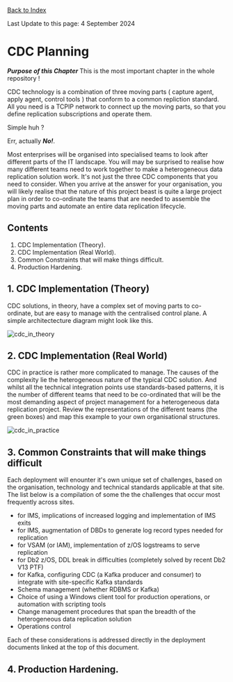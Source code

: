 [Back to Index](https://github.com/zeditor01/cdc_setup/blob/main/index.md)

Last Update to this page: 4 September 2024

# CDC Planning

***Purpose of this Chapter***
This is the most important chapter in the whole repository !

CDC technology is a combination of three moving parts ( capture agent, apply agent, control tools ) that conform to a common repliction standard. All you need is a TCPIP network to connect up the moving parts, so that you define replication subscriptions and operate them. 

Simple huh ? 

Err, actually ***No!***.

Most enterprises will be organised into specialised teams to look after different parts of the IT landscape. You will may be surprised to realise how many different teams need to work together to make a heterogeneous data replication solution work. It's not just the three CDC components that you need to consider. When you arrive at the answer for your organisation, you will likely realise that the nature of this project beast is quite a large project plan in order to co-ordinate the teams that are needed to assemble the moving parts and automate an entire data replication lifecycle.

## Contents
1. CDC Implementation (Theory).
2. CDC Implementation (Real World).
3. Common Constraints that will make things difficult.
4. Production Hardening.

## 1. CDC Implementation (Theory)

CDC solutions, in theory, have a complex set of moving parts to co-ordinate, but are easy to manage with the centralised control plane. 
A simple architectecture diagram might look like this.

![cdc_in_theory](./images/cdc_in_theory.JPG)

## 2. CDC Implementation (Real World)

CDC in practice is rather more complicated to manage. The causes of the complexity lie the heterogeneous nature of the typical CDC solution.
And whilst all the technical integration points use standards-based patterns, it is the number of different teams that need to be co-ordinated
that will be the most demanding aspect of project management for a heterogeneous data replication project. 
Review the representations of the different teams (the green boxes) and map this example to your own organisational structures.

![cdc_in_practice](./images/cdc_in_practice.JPG)

## 3. Common Constraints that will make things difficult

Each deployment will enounter it's own unique set of challenges, based on the organisation, technology and technical standards applicable at that site.
The list below is a compilation of some the the challenges that occur most frequently across sites.

* for IMS, implications of increased logging and implementation of IMS exits
* for IMS, augmentation of DBDs to generate log record types needed for replication
* for VSAM (or IAM), implementation of z/OS logstreams to serve replication
* for Db2 z/OS, DDL break in difficulties (completely solved by recent Db2 V13 PTF)
* for Kafka, configuring CDC (a Kafka producer and consumer) to integrate with site-specific Kafka standards
* Schema management (whether RDBMS or Kafka)
* Choice of using a Windows client tool for production operations, or automation with scripting tools
* Change management procedures that span the breadth of the heterogeneous data replication solution
* Operations control

Each of these considerations is addressed directly in the deployment documents linked at the top of this document.

## 4. Production Hardening.



